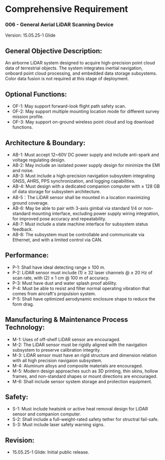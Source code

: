 # Comprehensive Requirement
### 006 - General Aerial LiDAR Scanning Device
Version: 15.05.25-1 Glide

## General Objective Description:
An airborne LiDAR system designed to acquire high-precision point cloud data of terrestrial objects. The system integrates inertial navigation, onboard point cloud processing, and embedded data storage subsystems. Color data fusion is not required at this stage of deployment.

## Optional Functions:
- OF-1: May support forward-look flight path safety scan.
- OF-2: May support multiple mounting location mode for different survey mission profile.
- OF-3: May support on-ground wireless point cloud and log download functions.

## Architecture & Boundary:
- AB-1: Must accept 12~60V DC power supply and include anti-spark and voltage regulating design.
- AB-2: May include an isolated power supply design for minimize the EMI and noise.
- AB-3: Must include a high-precision navigation subsystem integrating GNSS, AHRS, PPS synchronization, and logging capabilities.
- AB-4: Must design with a dedicated companion computer with ≥ 128 GB of data storage for subsystem architecture.
- AB-5：The LiDAR sensor shall be mounted in a location maximizing ground coverage.
- AB-6: May be able to pair with 3-axis gimbal via standard 1/4 or non-standard mounting interface, excluding power supply wiring integration, for improved pose accuracy and repeatability.
- AB-7: Must include a state machine interface for subsystem status feedback.
- AB-8: The subsystem must be controllable and communicate via Ethernet, and with a limited control via CAN.

## Performance:
- P-1: Shall have ideal detecting range ≥ 100 m.
- P-2: LiDAR sensor must include (1) ≥ 32 laser channels @ ≥ 20 Hz of scan rate, with (2) ≤ 1 cm @ 100 m of accuracy.
- P-3: Must have dust and water splash proof ablility.
- P-4: Must be able to resist and filter normal operating vibration that comes from aircraft's propulsion system.
- P-5: Shall have optimized aerodynamic enclosure shape to reduce the form drag.

## Manufacturing & Maintenance Process Technology:
- M-1: Uses of off-shelf LiDAR sensor are encouraged.
- M-2: The LiDAR sensor must be rigidly aligned with the navigation subsystem to preserve calibration integrity.
- M-3: LiDAR sensor must have an rigid structure and dimension relation with all high precision navigaion subsystem.
- M-4: Aluminum alloys and composite materials are encouraged.
- M-5: Modern design approaches such as 3D printing, thin skins, hollow frames, and non-standard shapes or mount directions are encouraged.
- M-6: Shall include sensor system storage and protection equipment.

## Safety:
- S-1: Must include heatsink or active heat removal design for LiDAR sensor and companion computer.
- S-2: Shall include a full-weight-rated safety tether for structral fail-safe.
- S-3: Must include laser safety warning signs.

## Revision:
- 15.05.25-1 Glide: Initial public release.
